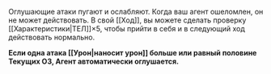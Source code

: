 Оглушающие атаки пугают и ослабляют. Когда ваш агент ошеломлен, он не может действовать. В свой [[Ход]], вы можете сделать проверку [[Характеристики|ТЕЛ]]×5, чтобы прийти в себя и в следующий ход действовать нормально.

**Если одна атака [[Урон|наносит урон]] больше или равный половине Текущих ОЗ, Агент автоматически оглушается.**
